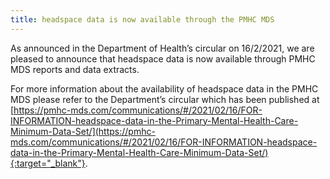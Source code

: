 ```yaml
---
title: headspace data is now available through the PMHC MDS
---
```


As announced in the Department of Health’s circular on 16/2/2021, we are
pleased to announce that headspace data is now available through PMHC MDS
reports and data extracts.

For more information about the availability of headspace data in the PMHC
MDS please refer to the Department’s circular which has been published at
[https://pmhc-mds.com/communications/#/2021/02/16/FOR-INFORMATION-headspace-data-in-the-Primary-Mental-Health-Care-Minimum-Data-Set/](https://pmhc-mds.com/communications/#/2021/02/16/FOR-INFORMATION-headspace-data-in-the-Primary-Mental-Health-Care-Minimum-Data-Set/){:target="_blank"}.
